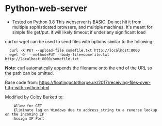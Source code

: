 # Python-web-server
* Tested on Python 3.8
This webserver is BASIC. Do not hit it from multiple sophisticated browsers, and multiple machines.
It's meant for simple file get/put. It will likely timeout if under any significant load

curl or wget can be used to send files with options similar to the following:
```
  curl -X PUT --upload-file somefile.txt http://localhost:8000
  wget -O- --method=PUT --body-file=somefile.txt http://localhost:8000/somefile.txt
```
__Note__: curl automatically appends the filename onto the end of the URL so
the path can be omitted.

Base code from: https://floatingoctothorpe.uk/2017/receiving-files-over-http-with-python.html

Modified by Colby Burkett to:
```
    Allow for GET
    Eliminate lag on Windows due to address_string to a reverse lookup on the incoming IP
    Assign IP Port
```
